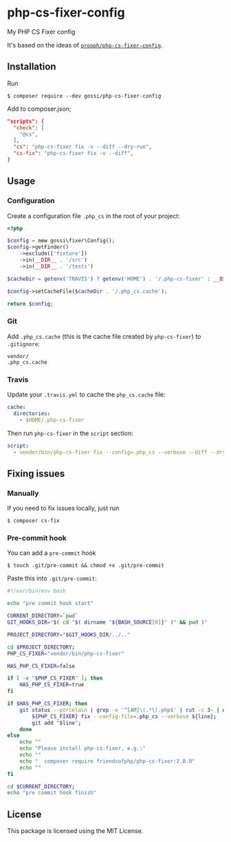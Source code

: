 # php-cs-fixer-config

My PHP CS Fixer config

It's based on the ideas of [`prooph/php-cs-fixer-config`](https://github.com/prooph/php-cs-fixer-config/).

## Installation

Run

```
$ composer require --dev gossi/php-cs-fixer-config
```

Add to composer.json;

```json
"scripts": {
  "check": [
    "@cs",
  ],
  "cs": "php-cs-fixer fix -v --diff --dry-run",
  "cs-fix": "php-cs-fixer fix -v --diff",
}
```
  
## Usage

### Configuration

Create a configuration file `.php_cs` in the root of your project:

```php
<?php

$config = new gossi\fixer\Config();
$config->getFinder()
    ->exclude(['fixture'])
    ->in(__DIR__ . '/src')
    ->in(__DIR__ . '/tests')

$cacheDir = getenv('TRAVIS') ? getenv('HOME') . '/.php-cs-fixer' : __DIR__;

$config->setCacheFile($cacheDir . '/.php_cs.cache');

return $config;
```

### Git

Add `.php_cs.cache` (this is the cache file created by `php-cs-fixer`) to `.gitignore`:

```
vendor/
.php_cs.cache
```

### Travis

Update your `.travis.yml` to cache the `php_cs.cache` file:

```yml
cache:
  directories:
    - $HOME/.php-cs-fixer
```

Then run `php-cs-fixer` in the `script` section:

```yml
script:
  - vendor/bin/php-cs-fixer fix --config=.php_cs --verbose --diff --dry-run
```

## Fixing issues

### Manually

If you need to fix issues locally, just run

```
$ composer cs-fix
```

### Pre-commit hook

You can add a `pre-commit` hook

```
$ touch .git/pre-commit && chmod +x .git/pre-commit
```
 
Paste this into `.git/pre-commit`:

```bash
#!/usr/bin/env bash

echo "pre commit hook start"

CURRENT_DIRECTORY=`pwd`
GIT_HOOKS_DIR="$( cd "$( dirname "${BASH_SOURCE[0]}" )" && pwd )"

PROJECT_DIRECTORY="$GIT_HOOKS_DIR/../.."

cd $PROJECT_DIRECTORY;
PHP_CS_FIXER="vendor/bin/php-cs-fixer"

HAS_PHP_CS_FIXER=false

if [ -x "$PHP_CS_FIXER" ]; then
    HAS_PHP_CS_FIXER=true
fi

if $HAS_PHP_CS_FIXER; then
    git status --porcelain | grep -e '^[AM]\(.*\).php$' | cut -c 3- | while read line; do
        ${PHP_CS_FIXER} fix --config-file=.php_cs --verbose ${line};
        git add "$line";
    done
else
    echo ""
    echo "Please install php-cs-fixer, e.g.:"
    echo ""
    echo "  composer require friendsofphp/php-cs-fixer:2.0.0"
    echo ""
fi

cd $CURRENT_DIRECTORY;
echo "pre commit hook finish"
```
 
## License

This package is licensed using the MIT License.
